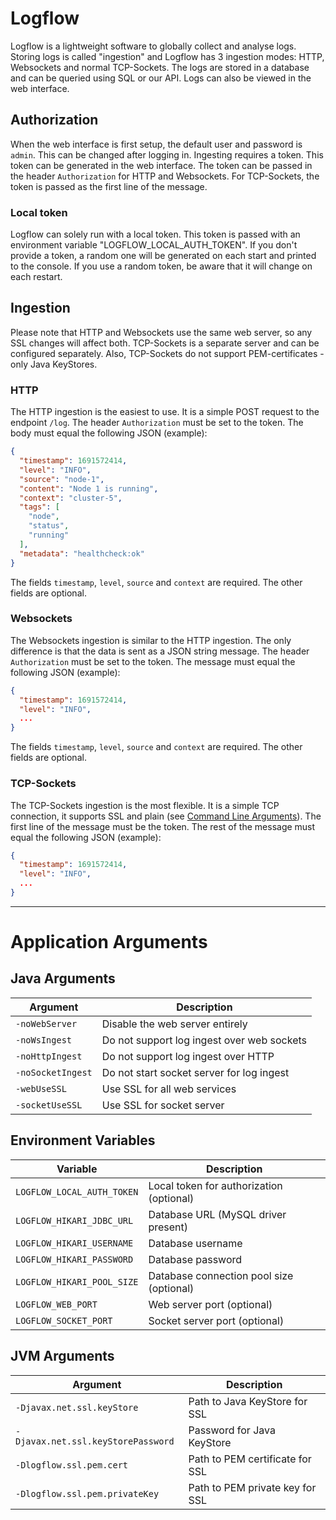 # Logflow
Logflow is a lightweight software to globally collect and analyse logs. Storing logs is called "ingestion" and Logflow has 3 ingestion modes: HTTP, Websockets and normal TCP-Sockets. The logs are stored in a database and can be queried using SQL or our API. Logs can also be viewed in the web interface.

## Authorization
When the web interface is first setup, the default user and password is `admin`. This can be changed after logging in. Ingesting requires a token. This token can be generated in the web interface. The token can be passed in the header `Authorization` for HTTP and Websockets. For TCP-Sockets, the token is passed as the first line of the message.
### Local token
Logflow can solely run with a local token. This token is passed with an environment variable "LOGFLOW_LOCAL_AUTH_TOKEN". If you don't provide a token, a random one will be generated on each start and printed to the console. If you use a random token, be aware that it will change on each restart.

## Ingestion
Please note that HTTP and Websockets use the same web server, so any SSL changes will affect both. TCP-Sockets is a separate server and can be configured separately. Also, TCP-Sockets do not support PEM-certificates - only Java KeyStores.
### HTTP
The HTTP ingestion is the easiest to use. It is a simple POST request to the endpoint `/log`. The header `Authorization` must be set to the token. The body must equal the following JSON (example):
```json
{
  "timestamp": 1691572414,
  "level": "INFO",
  "source": "node-1",
  "content": "Node 1 is running",
  "context": "cluster-5",
  "tags": [
    "node",
    "status",
    "running"
  ],
  "metadata": "healthcheck:ok"
}
```
The fields `timestamp`, `level`, `source` and `context` are required. The other fields are optional.

### Websockets
The Websockets ingestion is similar to the HTTP ingestion. The only difference is that the data is sent as a JSON string message. The header `Authorization` must be set to the token. The message must equal the following JSON (example):
```json
{
  "timestamp": 1691572414,
  "level": "INFO",
  ...
}
```
The fields `timestamp`, `level`, `source` and `context` are required. The other fields are optional.
### TCP-Sockets
The TCP-Sockets ingestion is the most flexible. It is a simple TCP connection, it supports SSL and plain (see [Command Line Arguments](#commandLineArguments)). The first line of the message must be the token. The rest of the message must equal the following JSON (example):
```json
{
  "timestamp": 1691572414,
  "level": "INFO",
  ...
}
```
---
<!----><a id="commandLineArguments"></a>
# Application Arguments

## Java Arguments
| Argument              | Description                                |
|-----------------------|--------------------------------------------|
| `-noWebServer`        | Disable the web server entirely            |
| `-noWsIngest`         | Do not support log ingest over web sockets |
| `-noHttpIngest`       | Do not support log ingest over HTTP        |
| `-noSocketIngest`     | Do not start socket server for log ingest  |
| `-webUseSSL`          | Use SSL for all web services               |
| `-socketUseSSL`       | Use SSL for socket server                  |

## Environment Variables
| Variable                   | Description                              |
|----------------------------|------------------------------------------|
| `LOGFLOW_LOCAL_AUTH_TOKEN` | Local token for authorization (optional) |
| `LOGFLOW_HIKARI_JDBC_URL`  | Database URL (MySQL driver present)      |
| `LOGFLOW_HIKARI_USERNAME`  | Database username                        |
| `LOGFLOW_HIKARI_PASSWORD`  | Database password                        |
| `LOGFLOW_HIKARI_POOL_SIZE` | Database connection pool size (optional) |
| `LOGFLOW_WEB_PORT`         | Web server port (optional)               |
| `LOGFLOW_SOCKET_PORT`      | Socket server port (optional)            |

## JVM Arguments
| Argument                           | Description                                |
|------------------------------------|--------------------------------------------|
| `-Djavax.net.ssl.keyStore`         | Path to Java KeyStore for SSL |
| `-Djavax.net.ssl.keyStorePassword` | Password for Java KeyStore |
| `-Dlogflow.ssl.pem.cert`           | Path to PEM certificate for SSL |
| `-Dlogflow.ssl.pem.privateKey`     | Path to PEM private key for SSL |